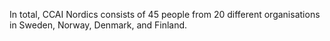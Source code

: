 In total, CCAI Nordics consists of 45 people from 20 different organisations in Sweden, Norway, Denmark, and Finland.
